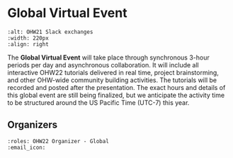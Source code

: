 # Global Virtual Event

```{image} ../../assets/images/ohw_hacking/ohw21-slack.png
:alt: OHW21 Slack exchanges
:width: 220px
:align: right
```

The **Global Virtual Event** will take place through synchronous 3-hour periods per day and asynchronous collaboration. It will include all interactive OHW22 tutorials delivered in real time, project brainstorming, and other OHW-wide community building activities. The tutorials will be recorded and posted after the presentation. The exact hours and details of this global event are still being finalized, but we anticipate the activity time to be structured around the US Pacific Time (UTC-7) this year.

## Organizers

```{ohw-team}
:roles: OHW22 Organizer - Global
:email_icon:
```
